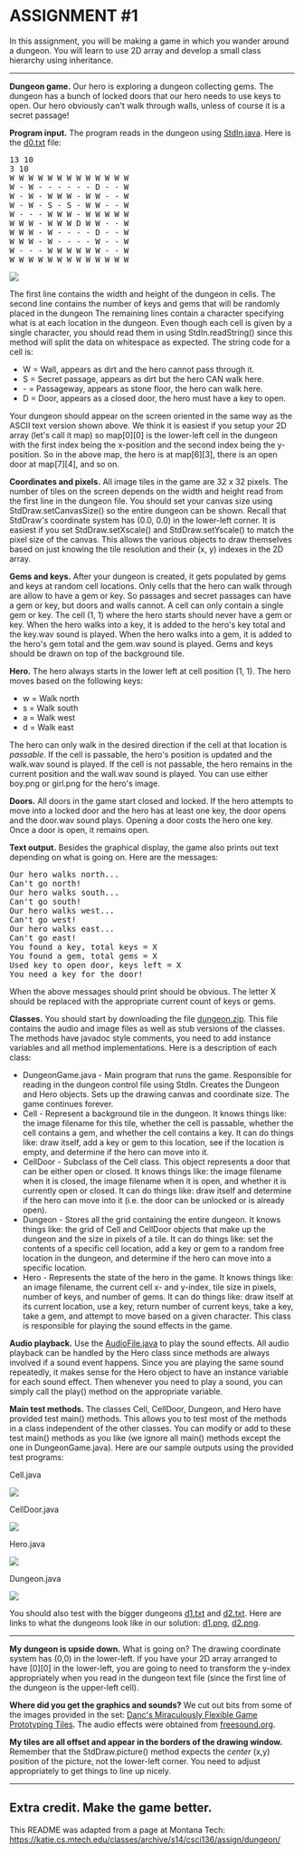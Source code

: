 # ASSIGNMENT #1  
In this assignment, you will be making a game in which you wander around a dungeon. You will learn to use 2D array and develop a small class hierarchy using inheritance.	  

---

**Dungeon game.** Our hero is exploring a dungeon collecting gems. The dungeon has a bunch of locked doors that our hero needs to use keys to open. Our hero obviously can't walk through walls, unless of course it is a secret passage!  

**Program input.** The program reads in the dungeon using [StdIn.java](StdIn.java). Here is the [d0.txt](d0.txt) file:  
<pre>
13 10
3 10
W W W W W W W W W W W W W
W - W - - - - - - D - - W
W - W - W W W - W W - - W
W - W - S - S - W W - - W
W - - - W W W - W W W W W
W W W - W W W D W W - - W
W W W - W - - - - D - - W
W W W - W - - - - W - - W
W - - - W W W W W W - - W
W W W W W W W W W W W W W
</pre>
![](d0.png)  

The first line contains the width and height of the dungeon in cells. The second line contains the number of keys and gems that will be randomly placed in the dungeon The remaining lines contain a character specifying what is at each location in the dungeon. Even though each cell is given by a single character, you should read them in using StdIn.readString() since this method will split the data on whitespace as expected. The string code for a cell is:  

* W = Wall, appears as dirt and the hero cannot pass through it.
* S = Secret passage, appears as dirt but the hero CAN walk here.
* \- = Passageway, appears as stone floor, the hero can walk here.
* D = Door, appears as a closed door, the hero must have a key to open.

Your dungeon should appear on the screen oriented in the same way as the ASCII text version shown above. We think it is easiest if you setup your 2D array (let's call it map) so map[0][0] is the lower-left cell in the dungeon with the first index being the x-position and the second index being the y-position. So in the above map, the hero is at map[6][3], there is an open door at map[7][4], and so on.  

**Coordinates and pixels.** All image tiles in the game are 32 x 32 pixels. The number of tiles on the screen depends on the width and height read from the first line in the dungeon file. You should set your canvas size using StdDraw.setCanvasSize() so the entire dungeon can be shown. Recall that StdDraw's coordinate system has (0.0, 0.0) in the lower-left corner. It is easiest if you set StdDraw.setXscale() and StdDraw.setYscale() to match the pixel size of the canvas. This allows the various objects to draw themselves based on just knowing the tile resolution and their (x, y) indexes in the 2D array.  

**Gems and keys.** After your dungeon is created, it gets populated by gems and keys at random cell locations. Only cells that the hero can walk through are allow to have a gem or key. So passages and secret passages can have a gem or key, but doors and walls cannot. A cell can only contain a single gem or key. The cell (1, 1) where the hero starts should never have a gem or key. When the hero walks into a key, it is added to the hero's key total and the key.wav sound is played. When the hero walks into a gem, it is added to the hero's gem total and the gem.wav sound is played. Gems and keys should be drawn on top of the background tile.  

**Hero.** The hero always starts in the lower left at cell position (1, 1). The hero moves based on the following keys:  

* w = Walk north
* s = Walk south
* a = Walk west
* d = Walk east

The hero can only walk in the desired direction if the cell at that location is *passable*. If the cell is passable, the hero's position is updated and the walk.wav sound is played. If the cell is not passable, the hero remains in the current position and the wall.wav sound is played. You can use either boy.png or girl.png for the hero's image.  

**Doors.** All doors in the game start closed and locked. If the hero attempts to move into a locked door and the hero has at least one key, the door opens and the door.wav sound plays. Opening a door costs the hero one key. Once a door is open, it remains open.  

**Text output.** Besides the graphical display, the game also prints out text depending on what is going on. Here are the messages:  
<pre>
Our hero walks north...
Can't go north!
Our hero walks south...
Can't go south!
Our hero walks west...
Can't go west!
Our hero walks east...
Can't go east!
You found a key, total keys = X
You found a gem, total gems = X
Used key to open door, keys left = X
You need a key for the door!
</pre>
When the above messages should print should be obvious. The letter X should be replaced with the appropriate current count of keys or gems.  

**Classes.** You should start by downloading the file [dungeon.zip](dungeon.zip). This file contains the audio and image files as well as stub versions of the classes. The methods have javadoc style comments, you need to add instance variables and all method implementations. Here is a description of each class:  

* DungeonGame.java - Main program that runs the game. Responsible for reading in the dungeon control file using StdIn. Creates the Dungeon and Hero objects. Sets up the drawing canvas and coordinate size. The game continues forever.
* Cell - Represent a background tile in the dungeon. It knows things like: the image filename for this tile, whether the cell is passable, whether the cell contains a gem, and whether the cell contains a key. It can do things like: draw itself, add a key or gem to this location, see if the location is empty, and determine if the hero can move into it.
* CellDoor - Subclass of the Cell class. This object represents a door that can be either open or closed. It knows things like: the image filename when it is closed, the image filename when it is open, and whether it is currently open or closed. It can do things like: draw itself and determine if the hero can move into it (i.e. the door can be unlocked or is already open).
* Dungeon - Stores all the grid containing the entire dungeon. It knows things like: the grid of Cell and CellDoor objects that make up the dungeon and the size in pixels of a tile. It can do things like: set the contents of a specific cell location, add a key or gem to a random free location in the dungeon, and determine if the hero can move into a specific location.
* Hero - Represents the state of the hero in the game. It knows things like: an image filename, the current cell x- and y-index, tile size in pixels, number of keys, and number of gems. It can do things like: draw itself at its current location, use a key, return number of current keys, take a key, take a gem, and attempt to move based on a given character. This class is responsible for playing the sound effects in the game.

**Audio playback.** Use the [AudioFile.java](AudioFile.java) to play the sound effects. All audio playback can be handled by the Hero class since methods are always involved if a sound event happens. Since you are playing the same sound repeatedly, it makes sense for the Hero object to have an instance variable for each sound effect. Then whenever you need to play a sound, you can simply call the play() method on the appropriate variable.

**Main test methods.** The classes Cell, CellDoor, Dungeon, and Hero have provided test main() methods. This allows you to test most of the methods in a class independent of the other classes. You can modify or add to these test main() methods as you like (we ignore all main() methods except the one in DungeonGame.java). Here are our sample outputs using the provided test programs:  

Cell.java		

![](main_cell.png)  

CellDoor.java		

![](main_celldoor.png)  

Hero.java		

![](main_hero.png)  

Dungeon.java		

![](main_dungeon.png)  

You should also test with the bigger dungeons [d1.txt](s1.txt) and [d2.txt](d2.txt). Here are links to what the dungeons look like in our solution: [d1.png](d1.png), [d2.png](d2.png).  

---

**My dungeon is upside down.** What is going on? The drawing coordinate system has (0,0) in the lower-left. If you have your 2D array arranged to have [0][0] in the lower-left, you are going to need to transform the y-index appropriately when you read in the dungeon text file (since the first line of the dungeon is the upper-left cell).  

**Where did you get the graphics and sounds?** We cut out bits from some of the images provided in the set: [Danc's Miraculously Flexible Game Prototyping Tiles](http://www.lostgarden.com/2007/05/dancs-miraculously-flexible-game.html). The audio effects were obtained from [freesound.org](http://www.freesound.org/).  

**My tiles are all offset and appear in the borders of the drawing window.** Remember that the StdDraw.picture() method expects the *center* (x,y) position of the picture, not the lower-left corner. You need to adjust appropriately to get things to line up nicely.  

---

**Extra credit.** Make the game better.  
---

This README was adapted from a page at Montana Tech: https://katie.cs.mtech.edu/classes/archive/s14/csci136/assign/dungeon/
